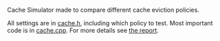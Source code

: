 Cache Simulator made to compare different cache eviction policies.

All settings are in [cache.h](../cache.h), including which policy to test.
Most important code is in [cache.cpp](../cache.cpp).
For more details see [the report](../Cache_Simulator_Report.pdf).